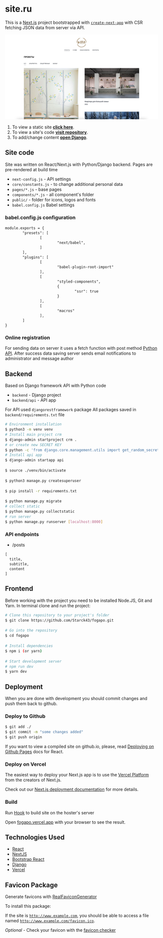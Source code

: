 # site.ru

This is a [Next.js](https://nextjs.org/) project bootstrapped with [`create-next-app`](https://github.com/vercel/next.js/tree/canary/packages/create-next-app) with CSR fetching JSON data from server via API.



![](screenshot.jpg)

1. To view a static site **[click here](https://fogapo.ru/)**.
2. To view a site's code **[visit repository](https://github.com/Starck43/fogapo.git)**.
3. To add/change content **[open Django](https://admin.fogapo.ru)**.


## Site code

Site was written on React/Next.js with Python/Django backend. Pages are pre-rendered at build time

 - `next-config.js` -  API settings
 - `core/constants.js` - to change additional personal data
 - `pages/*.js` - base pages
 - `components/*.js` - all component's folder
 - `public/` - folder for icons, logos and fonts
 - `babel.config.js` Babel settings

### babel.config.js configuration
```
module.exports = {
		"presets": [
				[
						"next/babel",
				]
		],
		"plugins": [
				[
						"babel-plugin-root-import"
				],
				[
						"styled-components",
						{
								"ssr": true
						}
				],
				[
						"macros"
				],
		]
}
```

### Online registration

For sending data on server it uses a fetch function with post method [Python API](https://admin.fogapo.ru/api/user/add).
After success data saving server sends email notifications to administrator and message author


## Backend

Based on Django framework API with Python code
 - `backend` -  Django project
 - `backend/api` -  API app

 For API used `djangorestframework` package
 All packages saved in `backend/requirements.txt` file

```bash
# Environment installation
$ python3 -m venv venv
# Install main project crm
$ django-admin startproject crm .
# or create new SECRET KEY
$ python -c 'from django.core.management.utils import get_random_secret_key; print(get_random_secret_key())'
# Install api app
$ django-admin startapp api

$ source ./venv/bin/activate

$ python3 manage.py createsuperuser

$ pip install -r requirements.txt

$ python manage.py migrate
# collect static
$ python manage.py collectstatic
# run server
$ python manage.py runserver [localhost:8000]
````

### API endpoints
- /posts
```
[
  title,
  subtitle,
  content
]
```


## Frontend

Before working with the project you need to be installed Node.JS, Git and Yarn.
In terminal clone and run the project:

```bash
# Clone this repository to your project's folder
$ git clone https://github.com/Starck43/fogapo.git

# Go into the repository
$ cd fogapo

# Install dependencies
$ npm i (or yarn)

# Start development server
# npm run dev
$ yarn dev
```


## Deployment

When you are done with development you should commit changes and push them back to github.

### Deploy to Github

```bash
$ git add ./
$ git commit -m "some changes added"
$ git push origin
```

If you want to view a compiled site on github.io, please, read [Deploying on Github Pages](https://create-react-app.dev/docs/deployment/#github-pages) docs for React.

### Deploy on Vercel

The easiest way to deploy your Next.js app is to use the [Vercel Platform](https://vercel.com/new?utm_medium=default-template&filter=next.js&utm_source=create-next-app&utm_campaign=create-next-app-readme) from the creators of Next.js.

Check out our [Next.js deployment documentation](https://nextjs.org/docs/deployment) for more details.

### Build

Run [Hook](https://api.vercel.com/v1/integrations/deploy/prj_FCMF1WgdMPeSIP6bmDBe1PspBjAP/NJ0Kqa6gDK) to build site on the hoster's server

Open [fogapo.vercel.app](http://fogapo.vercel.app) with your browser to see the result.

## Technologies Used

- [React](https://reactjs.org/)
- [NextJS](https://nextjs.org/)
- [Bootstrap React](https://react-bootstrap.github.io/)
- [Django](https://docs.djangoproject.com/)
- [Vercel](https://vercel.com/docs/)

## Favicon Package

Generate favicons with [RealFaviconGenerator](https://realfavicongenerator.net/)

To install this package:

If the site is <code>http://www.example.com</code>, you should be able to access a file named <code>http://www.example.com/favicon.ico</code>.

*Optional* - Check your favicon with the [favicon checker](https://realfavicongenerator.net/favicon_checker)
